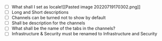 - [ ] What shall I set as locale![[Pasted image 20220719170302.png]]
- [ ] Long and Short descriptions
- [ ] Channels can be turned not to show by default
- [ ] Shall be description for the channels
- [ ] What shall be the name of the tabs in the channels?
- [ ] Infrastructure & Security must be renamed to Infrastructure and Security